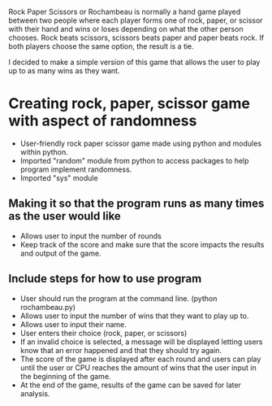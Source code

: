 Rock Paper Scissors or Rochambeau is normally a hand game played between two people where each player forms one of rock, paper, or scissor with their hand and wins or loses depending on what the other person chooses. Rock beats scissors, scissors beats paper and paper beats rock. If both players choose the same option, the result is a tie.

I decided to make a simple version of this game that allows the user to play up to as many wins as they want. 

# Creating rock, paper, scissor game with aspect of randomness
  - User-friendly rock paper scissor game made using python and modules within python. 
  - Imported "random" module from python to access packages to help program implement randomness.
  - Imported "sys" module

## Making it so that the program runs as many times as the user would like
  - Allows user to input the number of rounds
  - Keep track of the score and make sure that the score impacts the results and output of the game.

## Include steps for how to use program
  - User should run the program at the command line. (python rochambeau.py)
  - Allows user to input the number of wins that they want to play up to.
  - Allows user to input their name.
  - User enters their choice (rock, paper, or scissors)
  - If an invalid choice is selected, a message will be displayed letting users know that an error happened and that they should try again.
  - The score of the game is displayed after each round and users can play until the user or CPU reaches the amount of wins that the user input in the beginning of the game.
  - At the end of the game, results of the game can be saved for later analysis.
